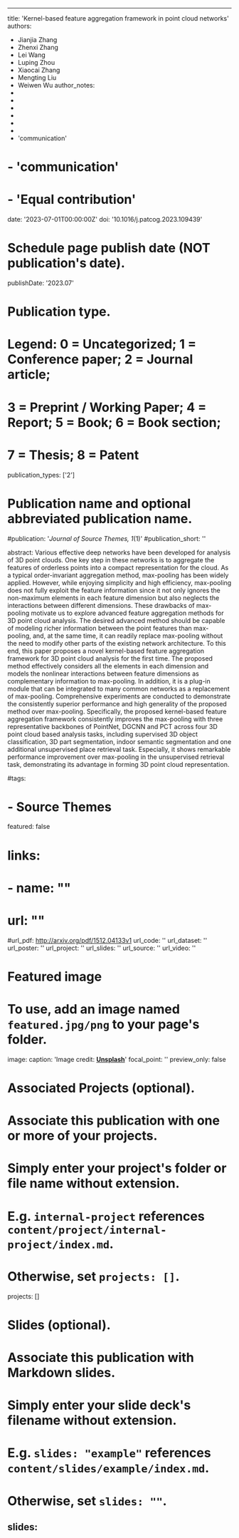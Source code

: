 
---
title: 'Kernel-based feature aggregation framework in point cloud networks'
authors:
  - Jianjia Zhang
  - Zhenxi Zhang
  - Lei Wang
  - Luping Zhou
  - Xiaocai Zhang
  - Mengting Liu
  - Weiwen Wu
author_notes:
  -
  -
  -
  -
  -
  -
  - 'communication'
#  - 'communication'
#  - 'Equal contribution'
date: '2023-07-01T00:00:00Z'
doi: '10.1016/j.patcog.2023.109439'

# Schedule page publish date (NOT publication's date).
publishDate: '2023.07'

# Publication type.
# Legend: 0 = Uncategorized; 1 = Conference paper; 2 = Journal article;
# 3 = Preprint / Working Paper; 4 = Report; 5 = Book; 6 = Book section;
# 7 = Thesis; 8 = Patent
publication_types: ['2']

# Publication name and optional abbreviated publication name.
#publication: '*Journal of Source Themes, 1*(1)'
#publication_short: ''

abstract: Various effective deep networks have been developed for analysis of 3D point clouds. One key step in these networks is to aggregate the features of orderless points into a compact representation for the cloud. As a typical order-invariant aggregation method, max-pooling has been widely applied. However, while enjoying simplicity and high efficiency, max-pooling does not fully exploit the feature information since it not only ignores the non-maximum elements in each feature dimension but also neglects the interactions between different dimensions. These drawbacks of max-pooling motivate us to explore advanced feature aggregation methods for 3D point cloud analysis. The desired advanced method should be capable of modeling richer information between the point features than max-pooling, and, at the same time, it can readily replace max-pooling without the need to modify other parts of the existing network architecture. To this end, this paper proposes a novel kernel-based feature aggregation framework for 3D point cloud analysis for the first time. The proposed method effectively considers all the elements in each dimension and models the nonlinear interactions between feature dimensions as complementary information to max-pooling. In addition, it is a plug-in module that can be integrated to many common networks as a replacement of max-pooling. Comprehensive experiments are conducted to demonstrate the consistently superior performance and high generality of the proposed method over max-pooling. Specifically, the proposed kernel-based feature aggregation framework consistently improves the max-pooling with three representative backbones of PointNet, DGCNN and PCT across four 3D point cloud based analysis tasks, including supervised 3D object classification, 3D part segmentation, indoor semantic segmentation and one additional unsupervised place retrieval task. Especially, it shows remarkable performance improvement over max-pooling in the unsupervised retrieval task, demonstrating its advantage in forming 3D point cloud representation.


#tags:
#  - Source Themes
featured: false

# links:
# - name: ""
#   url: ""
#url_pdf: http://arxiv.org/pdf/1512.04133v1
url_code: ''
url_dataset: ''
url_poster: ''
url_project: ''
url_slides: ''
url_source: ''
url_video: ''

# Featured image
# To use, add an image named `featured.jpg/png` to your page's folder.
image:
  caption: 'Image credit: [**Unsplash**](https://unsplash.com/photos/jdD8gXaTZsc)'
  focal_point: ''
  preview_only: false

# Associated Projects (optional).
#   Associate this publication with one or more of your projects.
#   Simply enter your project's folder or file name without extension.
#   E.g. `internal-project` references `content/project/internal-project/index.md`.
#   Otherwise, set `projects: []`.
projects: []

# Slides (optional).
#   Associate this publication with Markdown slides.
#   Simply enter your slide deck's filename without extension.
#   E.g. `slides: "example"` references `content/slides/example/index.md`.
#   Otherwise, set `slides: ""`.
slides:
---
